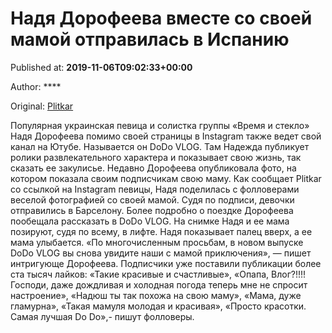 
# Надя Дорофеева вместе со своей мамой отправилась в Испанию

Published at: **2019-11-06T09:02:33+00:00**

Author: ****

Original: [Plitkar](https://plitkar.com.ua/nadja-dorofeeva-vmeste-so-svoej-mamoj-otpravilas-v-ispaniju/)

Популярная украинская певица и солистка группы «Время и стекло» Надя Дорофеева помимо своей страницы в Instagram также ведет свой канал на Ютубе. Называется он DoDo VLOG. Там Надежда публикует ролики развлекательного характера и показывает свою жизнь, так сказать ее закулисье. Недавно Дорофеева опубликовала фото, на котором показала своим подписчикам свою маму.
Как сообщает Plitkar со ссылкой на Instagram певицы, Надя поделилась с фолловерами веселой фотографией со своей мамой. Судя по подписи, девочки отправились в Барселону. Более подробно о поездке Дорофеева пообещала рассказать в DoDo VLOG.
На снимке Надя и ее мама позируют, судя по всему, в лифте. Надя показывает палец вверх, а ее мама улыбается. «По многочисленным просьбам, в новом выпуске DoDo VLOG вы снова увидите наши с мамой приключения», — пишет интригующе Дорофеева.
Подписчики уже поставили публикации более ста тысяч лайков: «Такие красивые и счастливые», «Опапа, Влог?!!!! Господи, даже дождливая и холодная погода теперь мне не спросит настроение», «Надюш ты так похожа на свою маму», «Мама, дуже гламурна», «Такая мамуля молодая и красивая», «Просто красотки. Самая лучшая Do Do»,- пишут фолловеры.  
